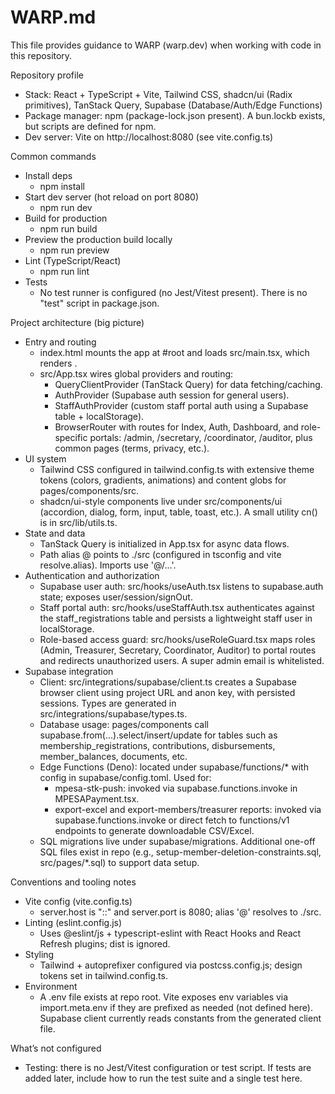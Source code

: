 # WARP.md

This file provides guidance to WARP (warp.dev) when working with code in this repository.

Repository profile
- Stack: React + TypeScript + Vite, Tailwind CSS, shadcn/ui (Radix primitives), TanStack Query, Supabase (Database/Auth/Edge Functions)
- Package manager: npm (package-lock.json present). A bun.lockb exists, but scripts are defined for npm.
- Dev server: Vite on http://localhost:8080 (see vite.config.ts)

Common commands
- Install deps
  - npm install
- Start dev server (hot reload on port 8080)
  - npm run dev
- Build for production
  - npm run build
- Preview the production build locally
  - npm run preview
- Lint (TypeScript/React)
  - npm run lint
- Tests
  - No test runner is configured (no Jest/Vitest present). There is no "test" script in package.json.

Project architecture (big picture)
- Entry and routing
  - index.html mounts the app at #root and loads src/main.tsx, which renders <App />.
  - src/App.tsx wires global providers and routing:
    - QueryClientProvider (TanStack Query) for data fetching/caching.
    - AuthProvider (Supabase auth session for general users).
    - StaffAuthProvider (custom staff portal auth using a Supabase table + localStorage).
    - BrowserRouter with routes for Index, Auth, Dashboard, and role-specific portals: /admin, /secretary, /coordinator, /auditor, plus common pages (terms, privacy, etc.).
- UI system
  - Tailwind CSS configured in tailwind.config.ts with extensive theme tokens (colors, gradients, animations) and content globs for pages/components/src.
  - shadcn/ui-style components live under src/components/ui (accordion, dialog, form, input, table, toast, etc.). A small utility cn() is in src/lib/utils.ts.
- State and data
  - TanStack Query is initialized in App.tsx for async data flows.
  - Path alias @ points to ./src (configured in tsconfig and vite resolve.alias). Imports use '@/...'.
- Authentication and authorization
  - Supabase user auth: src/hooks/useAuth.tsx listens to supabase.auth state; exposes user/session/signOut.
  - Staff portal auth: src/hooks/useStaffAuth.tsx authenticates against the staff_registrations table and persists a lightweight staff user in localStorage.
  - Role-based access guard: src/hooks/useRoleGuard.tsx maps roles (Admin, Treasurer, Secretary, Coordinator, Auditor) to portal routes and redirects unauthorized users. A super admin email is whitelisted.
- Supabase integration
  - Client: src/integrations/supabase/client.ts creates a Supabase browser client using project URL and anon key, with persisted sessions. Types are generated in src/integrations/supabase/types.ts.
  - Database usage: pages/components call supabase.from(...).select/insert/update for tables such as membership_registrations, contributions, disbursements, member_balances, documents, etc.
  - Edge Functions (Deno): located under supabase/functions/* with config in supabase/config.toml. Used for:
    - mpesa-stk-push: invoked via supabase.functions.invoke in MPESAPayment.tsx.
    - export-excel and export-members/treasurer reports: invoked via supabase.functions.invoke or direct fetch to functions/v1 endpoints to generate downloadable CSV/Excel.
  - SQL migrations live under supabase/migrations. Additional one-off SQL files exist in repo (e.g., setup-member-deletion-constraints.sql, src/pages/*.sql) to support data setup.

Conventions and tooling notes
- Vite config (vite.config.ts)
  - server.host is "::" and server.port is 8080; alias '@' resolves to ./src.
- Linting (eslint.config.js)
  - Uses @eslint/js + typescript-eslint with React Hooks and React Refresh plugins; dist is ignored.
- Styling
  - Tailwind + autoprefixer configured via postcss.config.js; design tokens set in tailwind.config.ts.
- Environment
  - A .env file exists at repo root. Vite exposes env variables via import.meta.env if they are prefixed as needed (not defined here). Supabase client currently reads constants from the generated client file.

What’s not configured
- Testing: there is no Jest/Vitest configuration or test script. If tests are added later, include how to run the test suite and a single test here.
